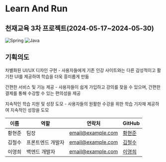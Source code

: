 # Learn And Run

## 천재교육 3차 프로젝트(2024-05-17~2024-05-30)

![Spring](https://img.shields.io/badge/spring-6DB33F?style=flat&logo=spring&logoColor=white)
![Java](https://img.shields.io/badge/java-F89820?style=flat&logo=java&logoColor=white)


## 기획의도 
차별화된 UI/UX 디자인 구현 - 사용자들에게 기존 인강 사이트와는 다른 감성적이고 활기찬 UI를 제공하여 학습을 더욱 흥미롭게 만듦

간편한 서비스 및 기능 제공 - 사용자들이 쉽게 가입하고 강의를 찾을 수 있으며, 간편한 결제를 통해 수강할 수 있는 편의성을 제공 

지속적인 학습 지원 및 성장 도모 - 사용자들의 원활한 수강을 위한 학습 기자재 제공하여 지속적인 성장을 도모

| 이름 | 역할 | 연락처 | GitHub |
|------|------|--------|--------|
| 황현준 | 팀장 | email@example.com | [황현준](https://github.com/skd9712) |
| 김철수 | 프론트엔드 개발자 | email@example.com | [김철수](https://github.com/kimcheolsu) |
| 이영희 | 백엔드 개발자 | email@example.com | [이영희](https://github.com/leeyounghee) |
